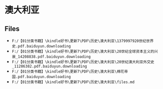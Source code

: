 # 澳大利亚

## Files

- `F:/【01分类书籍】\kindle好书\更新7\PDF\历史\澳大利亚\1379997920世纪世界史.pdf.baiduyun.downloading`
- `F:/【01分类书籍】\kindle好书\更新7\PDF\历史\澳大利亚\20世纪全球资本主义的兴衰_14208838.pdf.baiduyun.downloading`
- `F:/【01分类书籍】\kindle好书\更新7\PDF\历史\澳大利亚\20世纪澳大利亚外交史_11286382.pdf.baiduyun.downloading`
- `F:/【01分类书籍】\kindle好书\更新7\PDF\历史\澳大利亚\棉花帝国.pdf.baiduyun.downloading`
- `F:/【01分类书籍】\kindle好书\更新7\PDF\历史\澳大利亚\files.md`
